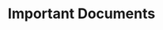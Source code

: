 ---
title: Important Documents
sections:
    - type: documents_section
      title: Important Documents
      actions:
        - label: General
          style: primary
        # - label: 2021-2022
        #   style: secondary
        - label: 2020-2021
          style: secondary
        - label: 2019-2020
          style: secondary
        - label: 2018-2019
          style: secondary
      image: images/site-drawing.svg
      image_position: right
      documents:
        - src/data/documents/general.yaml
        - src/data/documents/2018-2019.yaml
        - src/data/documents/2019-2020.yaml
        - src/data/documents/2020-2021.yaml
        # - src/data/documents/2021-2022.yaml
template: advanced
---